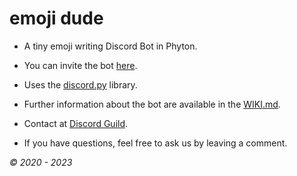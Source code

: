 # emoji dude

- A tiny emoji writing Discord Bot in Phyton.

- You can invite the bot [here](https://discord.com/api/oauth2/authorize?client_id=580065523098976256&permissions=2112&scope=bot).

- Uses the [discord.py](https://github.com/Rapptz/discord.py) library.

- Further information about the bot are available in the [WIKI.md](https://github.com/RealMuffinTime/emoji-dude/blob/master/WIKI.md).

- Contact at [Discord Guild](https://discord.gg/Da9haye/).

- If you have questions, feel free to ask us by leaving a comment.

*© 2020 - 2023*
